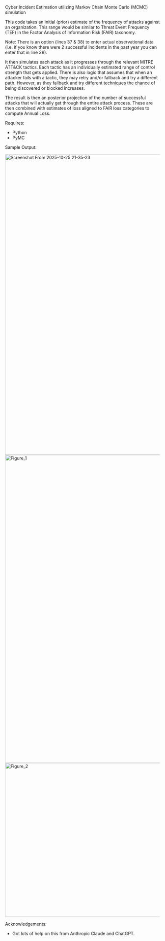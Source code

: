 Cyber Incident Estimation utilizing Markov Chain Monte Carlo (MCMC) simulation

This code takes an initial (prior) estimate of the frequency of attacks against an organization. This range would be similar to Threat Event Frequency (TEF) in the Factor Analysis of Information Risk (FAIR) taxonomy.

Note: There is an option (lines 37 & 38) to enter actual observational data (i.e. if you know there were 2 successful incidents in the past year you can enter that in line 38).

It then simulates each attack as it progresses through the relevant MITRE ATT&CK tactics. Each tactic has an individually estimated range of control strength that gets applied. There is also logic that assumes that when an attacker fails with a tactic, they may retry and/or fallback and try a different path. However, as they fallback and try different techniques the chance of being discovered or blocked increases.

The result is then an posterior projection of the number of successful attacks that will actually get through the entire attack process. These are then combined with estimates of loss aligned to FAIR loss categories to compute Annual Loss.

Requires:
- Python
- PyMC

Sample Output:

<img width="1088" height="976" alt="Screenshot From 2025-10-25 21-35-23" src="https://github.com/user-attachments/assets/f9c6eb92-71af-4ae2-b91a-9351ffb360ad" />

<img width="1400" height="1000" alt="Figure_1" src="https://github.com/user-attachments/assets/53b82d52-3bba-45e6-a94a-1dfebef89c36" />

<img width="800" height="500" alt="Figure_2" src="https://github.com/user-attachments/assets/62f49c11-e6d0-45f0-9bf9-661e77af6a38" />


Acknowledgements:
- Got lots of help on this from Anthropic Claude and ChatGPT.
